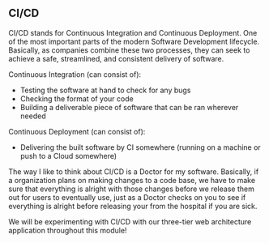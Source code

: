 ## CI/CD

CI/CD stands for Continuous Integration and Continuous Deployment. One of the most important parts of the modern Software Development lifecycle. Basically, as companies combine these two processes, they can seek to achieve a safe, streamlined, and consistent delivery of software.

Continuous Integration (can consist of):
- Testing the software at hand to check for any bugs
- Checking the format of your code
- Building a deliverable piece of software that can be ran wherever needed

Continuous Deployment (can consist of):
- Delivering the built software by CI somewhere (running on a machine or push to a Cloud somewhere)

The way I like to think about CI/CD is a Doctor for my software. Basically, if a organization plans on making changes to a code base, we have to make sure that everything is alright with those changes before we release them out for users to eventually use, just as a Doctor checks on you to see if everything is alright before releasing your from the hospital if you are sick.

We will be experimenting with CI/CD with our three-tier web architecture application throughout this module!